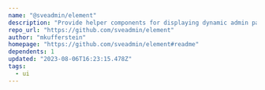 ```yaml
---
name: "@sveadmin/element"
description: "Provide helper components for displaying dynamic admin pages in Svelte."
repo_url: "https://github.com/sveadmin/element"
author: "mkufferstein"
homepage: "https://github.com/sveadmin/element#readme"
dependents: 1
updated: "2023-08-06T16:23:15.478Z"
tags: 
  - ui
---
```


